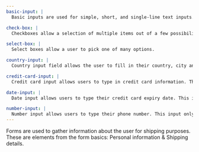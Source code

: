 ```yaml
---
basic-input: |
  Basic inputs are used for simple, short, and single-line text inputs.

check-box: |
  Checkboxes allow a selection of multiple items out of a few possibilities.

select-box: |
  Select boxes allow a user to pick one of many options.

country-input: |
  Country input field allows the user to fill in their country, city and zip code. The zip code allows letters and numbers.

credit-card-input: |
  Credit card input allows users to type in credit card information. This input only allows numbers.

date-input: |
  Date input allows users to type their credit card expiry date. This input only accepts dates and shows a calendar picker dropdown.

number-input: |
  Number input allows users to type their phone number. This input only allows numbers.
---
```

Forms are used to gather information about the user for shipping purposes. These are elements from the form basics:
Personal information & Shipping details.
